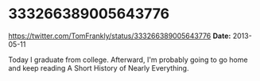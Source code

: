 # 333266389005643776
https://twitter.com/TomFrankly/status/333266389005643776
**Date:** 2013-05-11

Today I graduate from college. Afterward, I'm probably going to go home and keep reading A Short History of Nearly Everything.
